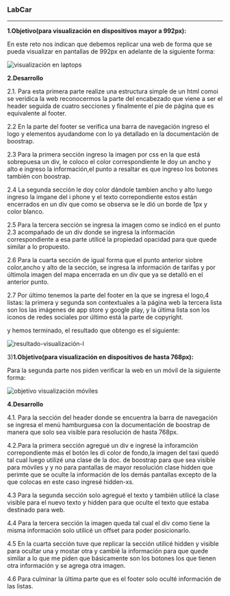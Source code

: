 ### LabCar ###

------------------------------------------------------

**1.Objetivo(para visualización en dispositivos mayor a 992px):**

En este reto nos indican que debemos replicar una web de forma que se pueda visualizar en pantallas de 992px en adelante de la siguiente forma:

![visualización en laptops](assets/images/objetivo-l.png)

**2.Desarrollo**

2.1. Para esta primera parte realize una estructura simple de un html comoi se veridica la web reconocermos la parte del encabezado que viene a ser el header seguida de cuatro secciones y finalmente el pie de página que es equivalente al footer.

2.2 En la parte del footer se verifica una barra de navegación ingreso el logo y elementos ayudandome con lo ya detallado en la documentación de boostrap.

2.3 Para la primera sección ingreso la imagen por css en la que está sobrepuesa un div, le coloco el color correspondiente le doy un ancho y alto e ingreso la información,el punto a resaltar es que ingreso los botones también con boostrap.

2.4 La segunda sección le doy color dándole tambien ancho y alto luego ingreso la imgane del i phone y el texto correpondiente estos están encerrados en un div que como se observa se le dió un borde de 1px y color blanco.

2.5  Para la tercera sección se ingresa la imagen como se indicó en el punto 2.3 acompañado de un div donde se ingresa la información correspondiente a esa parte utilicé la propiedad opacidad para que quede similar a lo propuesto.

2.6 Para la cuarta sección de igual forma que el punto anterior siobre color,ancho y alto de la sección, se ingresa la información de tarifas y por últimola imagen del mapa encerrada en un div que ya se detalló en el anterior punto.

2.7 Por último tenemos la parte del footer en la que se ingresa el logo,4 listas: la primera y segunda son contextuales a la página web la tercera lista son los las imágenes de app store y google play, y la última lista son los iconos de redes sociales por último está la parte de copyright.

y hemos terminado, el resultado que obtengo es el siguiente:

![resultado-visualización-l](assets/images/resultado-labcar.png)

3)**1.Objetivo(para visualización en dispositivos  de hasta 768px):**

Para la segunda parte nos piden verificar la web en un móvil de la siguiente forma:

![objetivo visualización móviles](assets/images/objetivo-m.png)

**4.Desarrollo**

4.1. Para la sección del header donde se encuentra la barra de navegación se ingresa el menú hamburguesa con la documentación de boostrap de manera que solo sea visible para resolución de hasta 768px.

4.2.Para la primera sección agregué un div e ingresé la inforamción correpondiente más el botón les di color de fondo,la imagen del taxi quedó tal cual luego utilizé una clase de la doc. de boostrap para que sea visible para móviles y y no para pantallas de mayor resolución clase hidden que perimte que se oculte la información de los demás pantallas excepto de la que colocas en este caso ingresé hidden-xs.

4.3 Para la segunda sección solo agregué el texto y también utilicé la clase  visible para el nuevo texto y hidden para que oculte el texto que estaba destinado para web.

4.4 Para la tercera sección la imagen queda tal cual el div como tiene la misma información solo utilicé un offset para poder posicionarlo.

4.5 En la cuarta sección tuve que replicar la sección utilicé hidden y visible para ocultar una y mostar otra y cambié la información para que quede similar a lo que me piden que básicamente son los botones los que tienen otra información y se agrega otra imagen.

4.6 Para culminar la última parte que es el footer solo oculté información de las listas.
